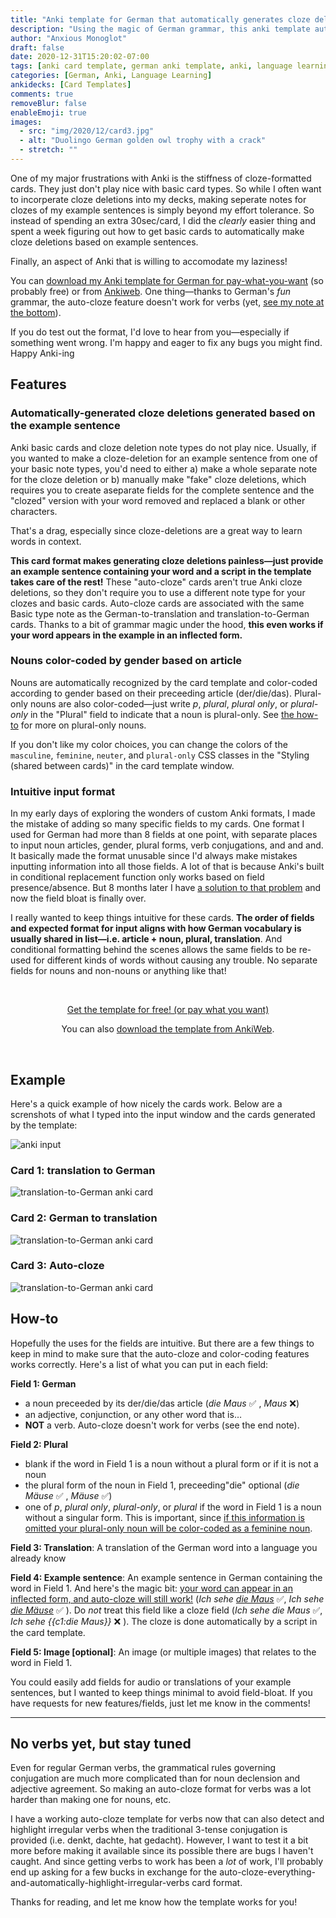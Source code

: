```yaml
---
title: "Anki template for German that automatically generates cloze deletions and color-codes nouns"
description: "Using the magic of German grammar, this anki template automatically color-codes nouns by gender and generates cloze deletions without extra clicks or note types—just enter the word and an example sentence."
author: "Anxious Monoglot"
draft: false
date: 2020-12-31T15:20:02-07:00
tags: [anki card template, german anki template, anki, language learning]
categories: [German, Anki, Language Learning]
ankidecks: [Card Templates]
comments: true
removeBlur: false
enableEmoji: true
images:
  - src: "img/2020/12/card3.jpg"
  - alt: "Duolingo German golden owl trophy with a crack"
  - stretch: ""
---
```


One of my major frustrations with Anki is the stiffness of cloze-formatted cards. They just don't play nice with basic card types. So while I often want to incorperate cloze deletions into my decks, making seperate notes for clozes of my example sentences is simply beyond my effort tolerance.  So instead of spending an extra 30sec/card, I did the *clearly* easier thing and spent a week figuring out how to get basic cards to automatically make cloze deletions based on example sentences. 

Finally, an aspect of Anki that is willing to accomodate my laziness!

You can [download my Anki template for German for pay-what-you-want](https://gum.co/monoglotanxiety-autocloze-nouns-etc) (so probably free) or from [Ankiweb](https://ankiweb.net/shared/info/1483890412). One thing—thanks to German's *fun* grammar, the auto-cloze feature doesn't work for verbs (yet, [see my note at the bottom](#no-verbs-yet-but-stay-tuned)). 

If you do test out the format, I'd love to hear from you—especially if something went wrong. I'm happy and eager to fix any bugs you might find. Happy Anki-ing

## Features

### Automatically-generated cloze deletions generated based on the example sentence

Anki basic cards and cloze deletion note types do not play nice. Usually, if you wanted to make a cloze-deletion for an example sentence from one of your basic note types, you'd need to either a) make a whole separate note for the cloze deletion or b) manually make "fake" cloze deletions, which requires you to create aseparate fields for the complete sentence and the "clozed" version with your word removed and replaced a blank or other characters.

That's a drag, especially since cloze-deletions are a great way to learn words in context. 

**This card format makes generating cloze deletions painless—just provide an example sentence containing your word and a script in the template takes care of the rest!** These "auto-cloze" cards aren't true Anki cloze deletions, so they don't require you to use a different note type for your clozes and basic cards. Auto-cloze cards are associated with the same Basic type note as the German-to-translation and translation-to-German cards. Thanks to a bit of grammar magic under the hood, **this even works if your word appears in the example in an inflected form.** 

### Nouns color-coded by gender based on article

Nouns are automatically recognized by the card template and color-coded according to gender based on their preceeding article (der/die/das). Plural-only nouns are also color-coded—just write *p*, *plural*, *plural only*, or *plural-only* in the "Plural" field to indicate that a noun is plural-only. See [the how-to](#how-to) for more on plural-only nouns. 

If you don't like my color choices, you can change the colors of the `masculine`, `feminine`, `neuter`, and `plural-only`  CSS classes in the "Styling (shared between cards)" in the card template window.

### Intuitive input format 

In my early days of exploring the wonders of custom Anki formats, I made the mistake of adding so many specific fields to my cards. One format I used for German had more than 8 fields at one point, with separate places to input noun articles, gender, plural forms, verb conjugations, and and and. It basically made the format unusable since I'd always make mistakes inputting information into all those fields. A lot of that is because Anki's built in conditional replacement function only works based on field presence/absence. But 8 months later I have [a solution to that problem](/blog/conditional-formatting-based-on-field-content-for-anki-flashcards/) and now the field bloat is finally over. 

I really wanted to keep things intuitive for these cards. **The order of fields and expected format for input aligns with how German vocabulary is usually shared in list—i.e. article + noun, plural, translation**. And conditional formatting behind the scenes allows the same fields to be re-used for different kinds of words without causing any trouble. No separate fields for nouns and non-nouns or anything like that!

<br>

<center>

<script src="https://gumroad.com/js/gumroad.js"></script>
<a class="gumroad-button" href="https://gum.co/TOguD" target="_blank">Get the template for free! (or pay what you want)</a>

You can also [download the template from AnkiWeb](https://ankiweb.net/shared/info/1483890412).

</center>

<br>

## Example

Here's a quick example of how nicely the cards work. Below are a screnshots of what I typed into the input window and the cards generated by the template:

![anki input](/img/2020/12/fieldpreview.png)

### Card 1: translation to German

![translation-to-German anki card](/img/2020/12/card1.jpg)

### Card 2: German to translation

![translation-to-German anki card](/img/2020/12/card2.jpg)

### Card 3: Auto-cloze

![translation-to-German anki card](/img/2020/12/card3.jpg)

## How-to

Hopefully the uses for the fields are intuitive. But there are a few things to keep in mind to make sure that the auto-cloze and color-coding features works correctly. Here's a list of what you can put in each field:

**Field 1: German**

* a noun preceeded by its der/die/das article (*die Maus* :white_check_mark: , *Maus* :x:)
* an adjective, conjunction, or any other word that is…
* **NOT** a verb. Auto-cloze doesn't work for verbs (see the end note).

**Field 2: Plural**

* blank if the word in Field 1 is a noun without a plural form or if it is not a noun
* the plural form of the noun in Field 1, preceeding"die" optional (*die Mäuse* :white_check_mark: , *Mäuse* :white_check_mark:)
* one of *p*, *plural only*, *plural-only*, or *plural* if the word in Field 1 is a noun without a singular form. This is important, since <u>if this information is omitted your plural-only noun will be color-coded as a feminine noun</u>. 

**Field 3: Translation**: A translation of the German word into a language you already know

**Field 4: Example sentence**: An example sentence in German containing the word in Field 1. And here's the magic bit: <u>your word can appear in an inflected form, and auto-cloze will still work!</u> (*Ich sehe <u>die Maus*</u> :white_check_mark:, *Ich sehe <u>die Mäuse*</u> :white_check_mark: ). Do *not* treat this field like a cloze field (*Ich sehe die Maus* :white_check_mark:, *Ich sehe {{c1:die Maus}}* :x: ). The cloze is done automatically by a script in the card template.

**Field 5: Image [optional]**: An image (or multiple images) that relates to the word in Field 1.

You could easily add fields for audio or translations of your example sentences, but I wanted to keep things minimal to avoid field-bloat. If you have requests for new features/fields, just let me know in the comments!

---

## No verbs yet, but stay tuned

Even for regular German verbs, the grammatical rules governing conjugation are much more complicated than for noun declension and adjective agreement. So making an auto-cloze format for verbs was a lot harder than making one for nouns, etc.

I have a working auto-cloze template for verbs now that can also detect and highlight irregular verbs when the traditional 3-tense conjugation is provided (i.e. denkt, dachte, hat gedacht). However, I want to test it a bit more before making it available since its possible there are bugs I haven't caught. And since getting verbs to work has been a *lot* of work, I'll probably end up asking for a few bucks in exchange for the auto-cloze-everything-and-automatically-highlight-irregular-verbs card format.

Thanks for reading, and let me know how the template works for you!